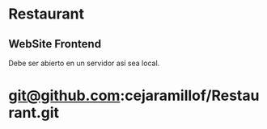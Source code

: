 # Restaurant
## WebSite Frontend
Debe ser abierto en un servidor así sea local.



git@github.com:cejaramillof/Restaurant.git
==============================
